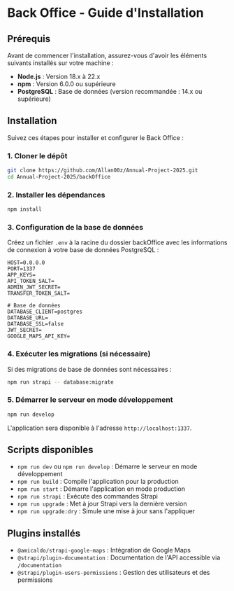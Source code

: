 # Back Office - Guide d'Installation

## Prérequis

Avant de commencer l'installation, assurez-vous d'avoir les éléments suivants installés sur votre machine :

- **Node.js** : Version 18.x à 22.x
- **npm** : Version 6.0.0 ou supérieure
- **PostgreSQL** : Base de données (version recommandée : 14.x ou supérieure)

## Installation

Suivez ces étapes pour installer et configurer le Back Office :

### 1. Cloner le dépôt

```bash
git clone https://github.com/Allan00z/Annual-Project-2025.git
cd Annual-Project-2025/backOffice
```

### 2. Installer les dépendances

```bash
npm install
```

### 3. Configuration de la base de données

Créez un fichier `.env` à la racine du dossier backOffice avec les informations de connexion à votre base de données PostgreSQL :

```env
HOST=0.0.0.0
PORT=1337
APP_KEYS=
API_TOKEN_SALT=
ADMIN_JWT_SECRET=
TRANSFER_TOKEN_SALT=

# Base de données
DATABASE_CLIENT=postgres
DATABASE_URL=
DATABASE_SSL=false
JWT_SECRET=
GOOGLE_MAPS_API_KEY=
```

### 4. Exécuter les migrations (si nécessaire)

Si des migrations de base de données sont nécessaires :

```bash
npm run strapi -- database:migrate
```

### 5. Démarrer le serveur en mode développement

```bash
npm run develop
```

L'application sera disponible à l'adresse `http://localhost:1337`.

## Scripts disponibles

- `npm run dev` ou `npm run develop` : Démarre le serveur en mode développement
- `npm run build` : Compile l'application pour la production
- `npm run start` : Démarre l'application en mode production
- `npm run strapi` : Exécute des commandes Strapi
- `npm run upgrade` : Met à jour Strapi vers la dernière version
- `npm run upgrade:dry` : Simule une mise à jour sans l'appliquer

## Plugins installés

- `@amicaldo/strapi-google-maps` : Intégration de Google Maps
- `@strapi/plugin-documentation` : Documentation de l'API accessible via `/documentation`
- `@strapi/plugin-users-permissions` : Gestion des utilisateurs et des permissions